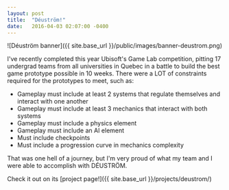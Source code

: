 ```yaml
---
layout: post
title:  "Déuström!"
date:   2016-04-03 02:07:00 -0400
---
```


![Déuström banner]({{ site.base_url }}/public/images/banner-deustrom.png)

I've recently completed this year Ubisoft's Game Lab competition, pitting 17 undergrad teams from all universities in Quebec in a battle to build the best game prototype possible in 10 weeks. There were a LOT of constraints required for the prototypes to meet, such as:

- Gameplay must include at least 2 systems that regulate themselves and interact with one another
- Gameplay must include at least 3 mechanics that interact with both systems
- Gameplay must include a physics element
- Gameplay must include an AI element
- Must include checkpoints
- Must include a progression curve in mechanics complexity

That was one hell of a journey, but I'm very proud of what my team and I were able to accomplish with DÉUSTRÖM.

Check it out on its [project page!]({{ site.base_url }}/projects/deustrom/)
